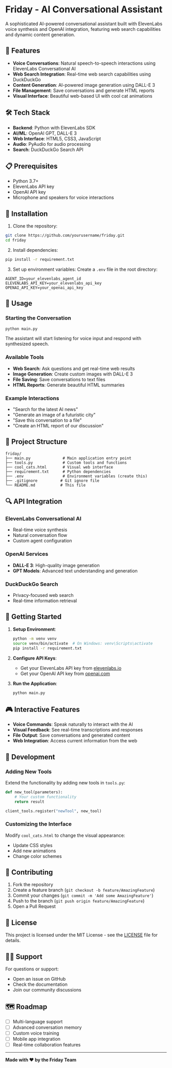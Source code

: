 # Friday - AI Conversational Assistant

A sophisticated AI-powered conversational assistant built with ElevenLabs voice synthesis and OpenAI integration, featuring web search capabilities and dynamic content generation.

## 🚀 Features

- **Voice Conversations**: Natural speech-to-speech interactions using ElevenLabs Conversational AI
- **Web Search Integration**: Real-time web search capabilities using DuckDuckGo
- **Content Generation**: AI-powered image generation using DALL-E 3
- **File Management**: Save conversations and generate HTML reports
- **Visual Interface**: Beautiful web-based UI with cool cat animations

## 🛠️ Tech Stack

- **Backend**: Python with ElevenLabs SDK
- **AI/ML**: OpenAI GPT, DALL-E 3
- **Web Interface**: HTML5, CSS3, JavaScript
- **Audio**: PyAudio for audio processing
- **Search**: DuckDuckGo Search API

## 📋 Prerequisites

- Python 3.7+
- ElevenLabs API key
- OpenAI API key
- Microphone and speakers for voice interactions

## 🔧 Installation

1. Clone the repository:
```bash
git clone https://github.com/yourusername/friday.git
cd friday
```

2. Install dependencies:
```bash
pip install -r requirement.txt
```

3. Set up environment variables:
Create a `.env` file in the root directory:
```env
AGENT_ID=your_elevenlabs_agent_id
ELEVENLABS_API_KEY=your_elevenlabs_api_key
OPENAI_API_KEY=your_openai_api_key
```

## 🎯 Usage

### Starting the Conversation
```bash
python main.py
```

The assistant will start listening for voice input and respond with synthesized speech.

### Available Tools

- **Web Search**: Ask questions and get real-time web results
- **Image Generation**: Create custom images with DALL-E 3
- **File Saving**: Save conversations to text files
- **HTML Reports**: Generate beautiful HTML summaries

### Example Interactions

- "Search for the latest AI news"
- "Generate an image of a futuristic city"
- "Save this conversation to a file"
- "Create an HTML report of our discussion"


## 📁 Project Structure

```
friday/
├── main.py              # Main application entry point
├── tools.py             # Custom tools and functions
├── cool_cats.html       # Visual web interface
├── requirement.txt      # Python dependencies
├── .env                 # Environment variables (create this)
├── .gitignore          # Git ignore file
└── README.md           # This file
```

## 🔍 API Integration

### ElevenLabs Conversational AI
- Real-time voice synthesis
- Natural conversation flow
- Custom agent configuration

### OpenAI Services
- **DALL-E 3**: High-quality image generation
- **GPT Models**: Advanced text understanding and generation

### DuckDuckGo Search
- Privacy-focused web search
- Real-time information retrieval

## 🚀 Getting Started

1. **Setup Environment**:
   ```bash
   python -m venv venv
   source venv/bin/activate  # On Windows: venv\Scripts\activate
   pip install -r requirement.txt
   ```

2. **Configure API Keys**:
   - Get your ElevenLabs API key from [elevenlabs.io](https://elevenlabs.io)
   - Get your OpenAI API key from [openai.com](https://openai.com)

3. **Run the Application**:
   ```bash
   python main.py
   ```

## 🎮 Interactive Features

- **Voice Commands**: Speak naturally to interact with the AI
- **Visual Feedback**: See real-time transcriptions and responses
- **File Output**: Save conversations and generated content
- **Web Integration**: Access current information from the web

## 🔧 Development

### Adding New Tools
Extend the functionality by adding new tools in `tools.py`:

```python
def new_tool(parameters):
    # Your custom functionality
    return result

client_tools.register("newTool", new_tool)
```

### Customizing the Interface
Modify `cool_cats.html` to change the visual appearance:
- Update CSS styles
- Add new animations
- Change color schemes

## 🤝 Contributing

1. Fork the repository
2. Create a feature branch (`git checkout -b feature/AmazingFeature`)
3. Commit your changes (`git commit -m 'Add some AmazingFeature'`)
4. Push to the branch (`git push origin feature/AmazingFeature`)
5. Open a Pull Request

## 📄 License

This project is licensed under the MIT License - see the [LICENSE](LICENSE) file for details.

## 🙋‍♂️ Support

For questions or support:
- Open an issue on GitHub
- Check the documentation
- Join our community discussions

## 🗺️ Roadmap

- [ ] Multi-language support
- [ ] Advanced conversation memory
- [ ] Custom voice training
- [ ] Mobile app integration
- [ ] Real-time collaboration features

---

**Made with ❤️ by the Friday Team**
